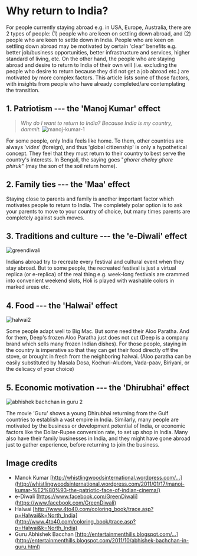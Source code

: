 # Why return to India?

For people currently staying abroad e.g. in USA, Europe, Australia, there are 2 types of people: (1) people who are keen on settling down abroad, and (2) people who are keen to settle down in India. People who are keen on settling down abroad may be motivated by certain 'clear' benefits e.g. better job/business opportunities, better infrastructure and services, higher standard of living, etc. On the other hand, the people who are staying abroad and desire to return to India of their own will (i.e. excluding the people who desire to return because they did not get a job abroad etc.) are motivated by more complex factors. This article lists some of those factors, with insights from people who have already completed/are contemplating the transition.

## 1. Patriotism --- the 'Manoj Kumar' effect

> *Why do I want to return to India? Because India is my country, dammit.*
![manoj-kumar-1](https://raw.githubusercontent.com/ksens/ksens.github.io/407ba1797ab2e99a7e4f27158d9b30d1a0ffebd3/img/manoj-kumar-1-150x150.jpg) 

For some people, only India feels like home. To them, other countries are always '_vides_' (foreign), and thus 'global citizenship' is only a hypothetical concept. They feel that they must return to their country to best serve the country's interests. In Bengali, the saying goes "_ghorer cheley ghore phiruk_" (may the son of the soil return home).

## 2. Family ties --- the 'Maa' effect

Staying close to parents and family is another important factor which motivates people to return to India. The completely polar option is to ask your parents to move to your country of choice, but many times parents are completely against such moves.

## 3. Traditions and culture --- the 'e-Diwali' effect

![greendiwali](https://raw.githubusercontent.com/ksens/ksens.github.io/407ba1797ab2e99a7e4f27158d9b30d1a0ffebd3/img/greendiwali-150x150.jpg) 

Indians abroad try to recreate every festival and cultural event when they stay abroad. But to some people, the recreated festival is just a virtual replica (or e-replica) of the real thing e.g. week-long festivals are crammed into convenient weekend slots, Holi is played with washable colors in marked areas etc.

## 4. Food --- the 'Halwai' effect

![halwai2](https://raw.githubusercontent.com/ksens/ksens.github.io/407ba1797ab2e99a7e4f27158d9b30d1a0ffebd3/img/halwai2-150x150.jpg) 

Some people adapt well to Big Mac. But some need their Aloo Paratha. And for them, Deep's frozen Aloo Paratha just does not cut (Deep is a company brand which sells many frozen Indian dishes). For those people, staying in the country is imperative so that they can get their food directly off the stove, or brought in fresh from the neighboring halwai. (Aloo paratha can be easily substituted by Masala Dosa, Kochuri-Aludom, Vada-paav, Biriyani, or the delicacy of your choice)

## 5. Economic motivation --- the 'Dhirubhai' effect

![abhishek bachchan in guru 2](https://raw.githubusercontent.com/ksens/ksens.github.io/407ba1797ab2e99a7e4f27158d9b30d1a0ffebd3/img/abhishek-bachchan-in-guru-2-150x150.jpg) 

The movie 'Guru' shows a young Dhirubhai returning from the Gulf countries to establish a vast empire in India. Similarly, many people are motivated by the business or development potential of India, or economic factors like the Dollar-Rupee conversion rate, to set up shop in India. Many also have their family businesses in India, and they might have gone abroad just to gather experience, before returning to join the business.

## Image credits

- Manok Kumar [http://whistlingwoodsinternational.wordpress.com/...](http://whistlingwoodsinternational.wordpress.com/2011/01/17/manoj-kumar-%E2%80%93-the-patriotic-face-of-indian-cinema/)  
- e-Diwali [https://www.facebook.com/GreenDiwali](https://www.facebook.com/GreenDiwali)  
- Halwai [http://www.4to40.com/coloring_book/trace.asp?p=Halwai&k=North_India](http://www.4to40.com/coloring_book/trace.asp?p=Halwai&k=North_India)  
- Guru Abhishek Bacchan [http://entertainmenthills.blogspot.com/...](http://entertainmenthills.blogspot.com/2011/10/abhishek-bachchan-in-guru.html)

